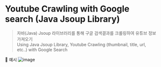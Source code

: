 # Youtube Crawling with Google search (Java Jsoup Library)
> 자바(Java) Jsoup 라이브러리를 통해 구글 검색결과를 크롤링하여 유튜브 정보 가져오기  
> Using Java Jsoup Library, Youtube Crawling (thumbnail, title, url, etc..) with Google Search

🔽 예시
![image](https://github.com/ChaeDoll/Java-Youtube_Crawling_with_Google_search/assets/108540812/7e0e655a-1d93-4c89-89ad-7295d933c0dc)
